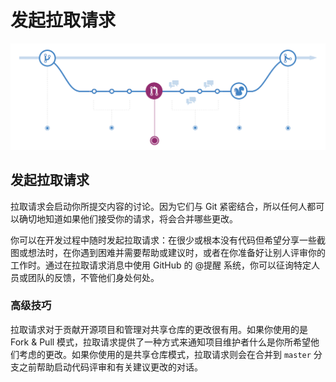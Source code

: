 # 发起拉取请求

![](../.gitbook/assets/image-2.png)

## 发起拉取请求

拉取请求会启动你所提交内容的讨论。因为它们与 Git 紧密结合，所以任何人都可以确切地知道如果他们接受你的请求，将会合并哪些更改。

你可以在开发过程中随时发起拉取请求：在很少或根本没有代码但希望分享一些截图或想法时，在你遇到困难并需要帮助或建议时，或者在你准备好让别人评审你的工作时。通过在拉取请求消息中使用 GitHub 的 @提醒 系统，你可以征询特定人员或团队的反馈，不管他们身处何处。

### **高级技巧**

拉取请求对于贡献开源项目和管理对共享仓库的更改很有用。如果你使用的是 Fork & Pull 模式，拉取请求提供了一种方式来通知项目维护者什么是你所希望他们考虑的更改。如果你使用的是共享仓库模式，拉取请求则会在合并到 `master` 分支之前帮助启动代码评审和有关建议更改的对话。

